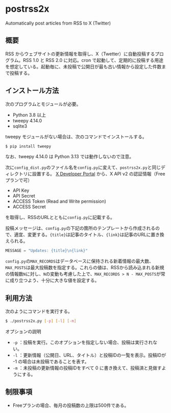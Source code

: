 # postrss2x
Automatically post articles from RSS to X (Twitter)

## 概要
RSS からウェブサイトの更新情報を取得し、X（Twetter）に自動投稿するプログラム。RSS 1.0 と RSS 2.0 に対応。cron で起動して、定期的に投稿する用途を想定している。起動毎に、未投稿で公開日が最も古い情報から設定した件数まで投稿する。

## インストール方法
次のプログラムとモジュールが必要。
- Python 3.8 以上
- tweepy 4.14.0
- sqlite3

tweepy モジュールがない場合は、次のコマンドでインストールする。
```bash
$ pip install tweepy
```

なお、tweepy 4.14.0 は Python 3.13 では動作しないので注意。

次に`config_dist.py`のファイル名を`config.py`に変えて、`postrss2x.py`と同じディレクトリに設置する。
[X Developer Portal](https://developer.x.com/en/portal/dashboard) から、X API v2 の認証情報（Freeプランで可）
- API Key
- API Secret
- ACCESS Token (Read and Write permission)
- ACCESS Secret

を取得し、RSSのURLとともに`config.py`に記載する。

投稿メッセージは、`config.py`の下記の箇所のテンプレートから作成されるので、適宜、変更する。`{title}`は記事のタイトル、`{link}`は記事のURLに置き換えられる。
```python
MESSAGE = "Updates: {title}\n{link}"
```

`config.py`の`MAX_RECORDS`はデータベースに保持される新着情報の最大数、`MAX_POSTS`は最大投稿数を指定する。これらの値は、RSSから読み込まれる新規の情報数`N`に対し、`N`の変動も考慮した上で、`MAX_RECORDS > N - MAX_POSTS`が常に成り立つよう、十分に大きな値を設定する。

## 利用方法
次のようにコマンドを実行する。
```bash
$ ./postrss2x.py [-p] [-l] [-m]
```
オプションの説明
- `-p` ：投稿を実行。このオプションを指定しない場合、投稿は実行されない。
- `-l` ：更新情報（公開日、URL、タイトル）と投稿IDの一覧を表示。投稿IDが -1 の場合は未投稿であることを表す。
- `-m` ：未投稿の更新情報の投稿IDをすべて 0 に書き換えて、投稿済と見做すようにする。

## 制限事項
- Freeプランの場合、毎月の投稿数の上限は500件である。
